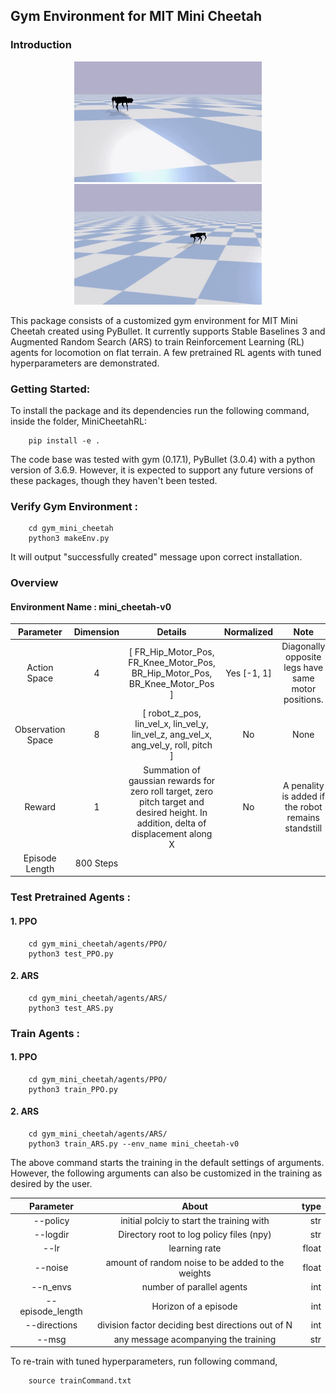 ## Gym Environment for MIT Mini Cheetah
### Introduction
<p align="center">
   <img width="300" height="193" src="https://github.com/kartikpaigwar/EEE598RL/blob/master/media/fast-trot.gif">
   <img width="300" height="193" src="https://github.com/kartikpaigwar/EEE598RL/blob/master/media/jump-gait2.gif">
</p>
This package consists of a customized gym environment for MIT Mini Cheetah created using PyBullet. It currently supports Stable Baselines 3 and Augmented Random Search (ARS) to train Reinforcement Learning (RL) agents for locomotion on flat terrain. A few pretrained RL agents with tuned hyperparameters are demonstrated.

### Getting Started:
To install the package and its dependencies run the following command, inside the folder, MiniCheetahRL:        
                
        pip install -e .

The code base was tested with gym (0.17.1), PyBullet (3.0.4) with a python version of 3.6.9. However, it is expected to support any future versions of these packages, though they haven't been tested.

### Verify Gym Environment :
        
        cd gym_mini_cheetah
        python3 makeEnv.py
It will output "successfully created" message upon correct installation.

### Overview
#### Environment Name : mini_cheetah-v0

| Parameter    |Dimension | Details| Normalized| Note |
|:------------:|:--------:|:------:|:------:|:--------:|
| Action Space  | 4 | [ FR_Hip_Motor_Pos, FR_Knee_Motor_Pos, BR_Hip_Motor_Pos, BR_Knee_Motor_Pos ]| Yes [-1, 1] | Diagonally opposite legs have same motor positions.|
| Observation Space | 8 | [ robot_z_pos, lin_vel_x, lin_vel_y, lin_vel_z, ang_vel_x, ang_vel_y, roll, pitch ] | No | None |
| Reward | 1 | Summation of gaussian rewards for zero roll target, zero pitch target and desired height. In addition, delta of displacement along X | No | A penality is added if the robot remains standstill|
| Episode Length | 800 Steps|


### Test Pretrained Agents :
#### 1. PPO
        
        cd gym_mini_cheetah/agents/PPO/
        python3 test_PPO.py

#### 2. ARS
        
        cd gym_mini_cheetah/agents/ARS/
        python3 test_ARS.py

### Train Agents :
#### 1. PPO
        
        cd gym_mini_cheetah/agents/PPO/
        python3 train_PPO.py

#### 2. ARS
        
        cd gym_mini_cheetah/agents/ARS/
        python3 train_ARS.py --env_name mini_cheetah-v0


The above command starts the training in the default settings of arguments. However, the following arguments can also be customized in the training as desired by the user.

| Parameter     |About        |  type |
|:-------------:|:-------------:| -----:|
|--policy      | initial polciy to start the training with|str|
| --logdir | Directory root to log policy files (npy)     |str |
| --lr | learning rate     |float |
| --noise | amount of random noise to be added to the weights|float |
| --n_envs | number of parallel agents | int | 
|--episode_length|Horizon of a episode|int |
| --directions | division factor deciding best directions out of N | int|
| --msg |any message acompanying the training|str |

To re-train with tuned hyperparameters, run following command,

        source trainCommand.txt

        
